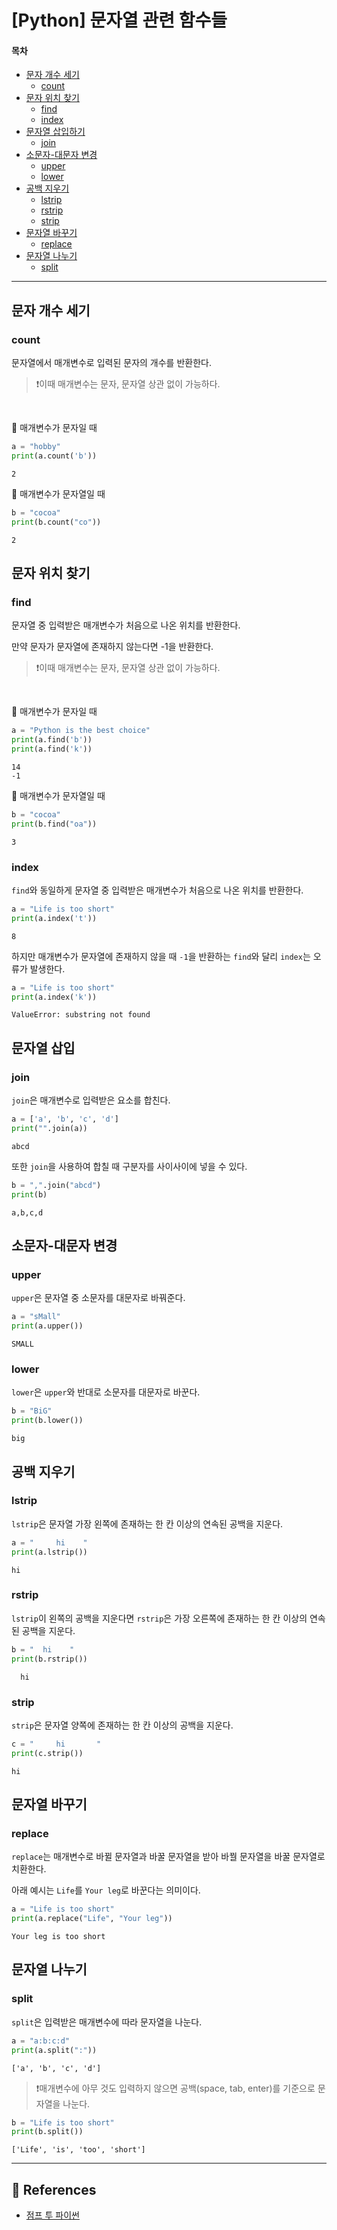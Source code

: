 # [Python] 문자열 관련 함수들
#### 목차
- [문자 개수 세기](#문자-개수-세기)
    - [count](#count)
- [문자 위치 찾기](#문자-위치-찾기)
    - [find](#find)
    - [index](#index)
- [문자열 삽입하기](#문자열-삽입)
    - [join](#join)
- [소문자-대문자 변경](#소문자-대문자-변경)
    - [upper](#upper)
    - [lower](#lower)
- [공백 지우기](#공백-지우기)
    - [lstrip](#lstrip)
    - [rstrip](#rstrip)
    - [strip](#strip)
- [문자열 바꾸기](#문자열-바꾸기)
    - [replace](#replace)
- [문자열 나누기](#문자열-나누기)
    - [split](#split)

-----

## 문자 개수 세기
### count
문자열에서 매개변수로 입력된 문자의 개수를 반환한다.

> ❗이때 매개변수는 문자, 문자열 상관 없이 가능하다.

<br>

📌 매개변수가 문자일 때
```python
a = "hobby"
print(a.count('b'))
```
```
2
```

📌 매개변수가 문자열일 때
```python
b = "cocoa"
print(b.count("co"))
```
```
2
```

## 문자 위치 찾기
### find
문자열 중 입력받은 매개변수가 처음으로 나온 위치를 반환한다.

만약 문자가 문자열에 존재하지 않는다면 -1을 반환한다.

> ❗이때 매개변수는 문자, 문자열 상관 없이 가능하다.

<br>

📌 매개변수가 문자일 때
```python
a = "Python is the best choice"
print(a.find('b'))
print(a.find('k'))
```
```
14
-1
```

📌 매개변수가 문자열일 때
```python
b = "cocoa"
print(b.find("oa"))
```
```
3
```

### index
`find`와 동일하게 문자열 중 입력받은 매개변수가 처음으로 나온 위치를 반환한다.

```python
a = "Life is too short"
print(a.index('t'))
```
```
8
```

하지만 매개변수가 문자열에 존재하지 않을 때 `-1`을 반환하는 `find`와 달리 `index`는 오류가 발생한다.

```python
a = "Life is too short"
print(a.index('k'))
```
```
ValueError: substring not found
```

## 문자열 삽입
### join
`join`은 매개변수로 입력받은 요소를 합친다.
```python
a = ['a', 'b', 'c', 'd']
print("".join(a))
```
```
abcd
```
또한 `join`을 사용하여 합칠 때 구분자를 사이사이에 넣을 수 있다.
```python
b = ",".join("abcd")
print(b)
```
```
a,b,c,d
```

## 소문자-대문자 변경
### upper
`upper`은 문자열 중 소문자를 대문자로 바꿔준다.
```python
a = "sMall"
print(a.upper())
```
```
SMALL
```

### lower
`lower`은 `upper`와 반대로 소문자를 대문자로 바꾼다.
```python
b = "BiG"
print(b.lower())
```
```
big
```

## 공백 지우기
### lstrip
`lstrip`은 문자열 가장 왼쪽에 존재하는 한 칸 이상의 연속된 공백을 지운다.
```python
a = "     hi    "
print(a.lstrip())
```
```
hi    
```

### rstrip
`lstrip`이 왼쪽의 공백을 지운다면 `rstrip`은 가장 오른쪽에 존재하는 한 칸 이상의 연속된 공백을 지운다.
```python
b = "  hi    "
print(b.rstrip())
```
```
  hi
```

### strip
`strip`은 문자열 양쪽에 존재하는 한 칸 이상의 공백을 지운다.
```python
c = "     hi       "
print(c.strip())
```
```
hi
```

## 문자열 바꾸기
### replace
`replace`는 매개변수로 바뀔 문자열과 바꿀 문자열을 받아 바꿜 문자열을 바꿀 문자열로 치환한다.

아래 예시는 `Life`를 `Your leg`로 바꾼다는 의미이다.
```python
a = "Life is too short"
print(a.replace("Life", "Your leg"))
```
```
Your leg is too short
```

## 문자열 나누기
### split
`split`은 입력받은 매개변수에 따라 문자열을 나눈다.

```python
a = "a:b:c:d"
print(a.split(":"))
```
```
['a', 'b', 'c', 'd']
```
 
> ❗매개변수에 아무 것도 입력하지 않으면 공백(space, tab, enter)를 기준으로 문자열을 나눈다.

```python
b = "Life is too short"
print(b.split())
```
```
['Life', 'is', 'too', 'short']
```

-----
## 💎 References
- [점프 투 파이썬](https://wikidocs.net/13#_30)